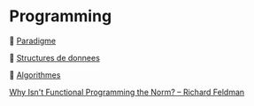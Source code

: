 # Programming

:pushpin: [Paradigme](Paradigm.md)

:pushpin: [Structures de donnees](DataStructures.md)

:pushpin: [Algorithmes](Algorithms.md)

[Why Isn't Functional Programming the Norm? – Richard Feldman](https://www.youtube.com/watch?v=QyJZzq0v7Z4)
